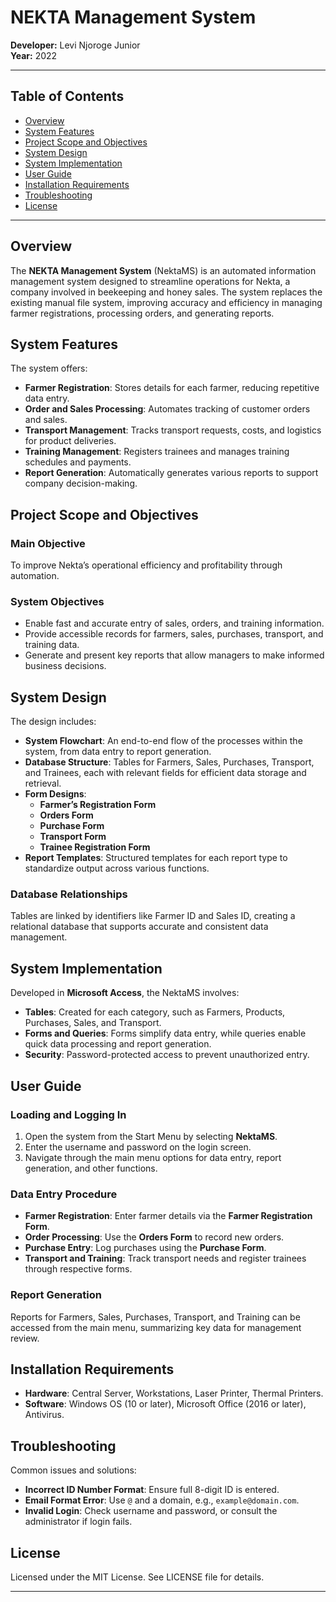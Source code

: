 # NEKTA Management System

**Developer:** Levi Njoroge Junior  
**Year:** 2022  

---

## Table of Contents
- [Overview](#overview)
- [System Features](#system-features)
- [Project Scope and Objectives](#project-scope-and-objectives)
- [System Design](#system-design)
- [System Implementation](#system-implementation)
- [User Guide](#user-guide)
- [Installation Requirements](#installation-requirements)
- [Troubleshooting](#troubleshooting)
- [License](#license)

---

## Overview
The **NEKTA Management System** (NektaMS) is an automated information management system designed to streamline operations for Nekta, a company involved in beekeeping and honey sales. The system replaces the existing manual file system, improving accuracy and efficiency in managing farmer registrations, processing orders, and generating reports.

## System Features
The system offers:
- **Farmer Registration**: Stores details for each farmer, reducing repetitive data entry.
- **Order and Sales Processing**: Automates tracking of customer orders and sales.
- **Transport Management**: Tracks transport requests, costs, and logistics for product deliveries.
- **Training Management**: Registers trainees and manages training schedules and payments.
- **Report Generation**: Automatically generates various reports to support company decision-making.

## Project Scope and Objectives
### Main Objective
To improve Nekta’s operational efficiency and profitability through automation.

### System Objectives
- Enable fast and accurate entry of sales, orders, and training information.
- Provide accessible records for farmers, sales, purchases, transport, and training data.
- Generate and present key reports that allow managers to make informed business decisions.

## System Design
The design includes:
- **System Flowchart**: An end-to-end flow of the processes within the system, from data entry to report generation.
- **Database Structure**: Tables for Farmers, Sales, Purchases, Transport, and Trainees, each with relevant fields for efficient data storage and retrieval.
- **Form Designs**:
   - **Farmer’s Registration Form**
   - **Orders Form**
   - **Purchase Form**
   - **Transport Form**
   - **Trainee Registration Form**
- **Report Templates**: Structured templates for each report type to standardize output across various functions.

### Database Relationships
Tables are linked by identifiers like Farmer ID and Sales ID, creating a relational database that supports accurate and consistent data management.

## System Implementation
Developed in **Microsoft Access**, the NektaMS involves:
- **Tables**: Created for each category, such as Farmers, Products, Purchases, Sales, and Transport.
- **Forms and Queries**: Forms simplify data entry, while queries enable quick data processing and report generation.
- **Security**: Password-protected access to prevent unauthorized entry.

## User Guide
### Loading and Logging In
1. Open the system from the Start Menu by selecting **NektaMS**.
2. Enter the username and password on the login screen.
3. Navigate through the main menu options for data entry, report generation, and other functions.

### Data Entry Procedure
- **Farmer Registration**: Enter farmer details via the **Farmer Registration Form**.
- **Order Processing**: Use the **Orders Form** to record new orders.
- **Purchase Entry**: Log purchases using the **Purchase Form**.
- **Transport and Training**: Track transport needs and register trainees through respective forms.

### Report Generation
Reports for Farmers, Sales, Purchases, Transport, and Training can be accessed from the main menu, summarizing key data for management review.

## Installation Requirements
- **Hardware**: Central Server, Workstations, Laser Printer, Thermal Printers.
- **Software**: Windows OS (10 or later), Microsoft Office (2016 or later), Antivirus.

## Troubleshooting
Common issues and solutions:
- **Incorrect ID Number Format**: Ensure full 8-digit ID is entered.
- **Email Format Error**: Use `@` and a domain, e.g., `example@domain.com`.
- **Invalid Login**: Check username and password, or consult the administrator if login fails.

## License
Licensed under the MIT License. See LICENSE file for details.

---
